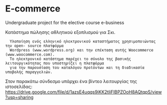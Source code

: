 # E-commerce
Undergraduate project for the elective course e-business

Κατάστημα πώλησης αθλητικού εξοπλισμού για Σκι.

      Υλοποίηση ενός ελληνικό ηλεκτρονικού καταστήματος χρησιμοποιώντας την open- source πλατφόρμα 
      Wordpress (www.wordpress.org) και την επέκταση αυτής Woocommerce (www.woocommerce.com). 
      Το ηλεκτρονικό κατάστημα παρέχει το σύνολο της βασικής λειτουργικότητας που υποστηρίζει η πλατφόρμα 
      για την παρουσίαση του καταλόγου προϊόντων και τη διαδικασία υποβολής παραγγελιών. 

Στον παρακάτω σύνδεσμο υπάρχει ένα βίντεο λειτουργίας της ιστοσελίδας:
      https://drive.google.com/file/d/1azsE4uqqs9iKK2tliFIBPZOoH8AQtqpS/view?usp=sharing
  

